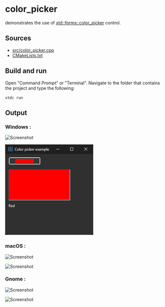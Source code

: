 # color_picker

demonstrates the use of [xtd::forms::color_picker](https://gammasoft71.github.io/xtd/reference_guides/latest/classxtd_1_1forms_1_1color__picker.html) control.

## Sources

* [src/color_picker.cpp](src/color_picker.cpp)
* [CMakeLists.txt](CMakeLists.txt)

## Build and run

Open "Command Prompt" or "Terminal". Navigate to the folder that contains the project and type the following:

```shell
xtdc run
```

## Output

### Windows :

![Screenshot](../../../../docs/pictures/examples/color_picker_w.png)

![Screenshot](../../../../docs/pictures/examples/color_picker_wd.png)

### macOS :

![Screenshot](../../../../docs/pictures/examples/color_picker_m.png)

![Screenshot](../../../../docs/pictures/examples/color_picker_md.png)

### Gnome :

![Screenshot](../../../../docs/pictures/examples/color_picker_g.png)

![Screenshot](../../../../docs/pictures/examples/color_picker_gd.png)

